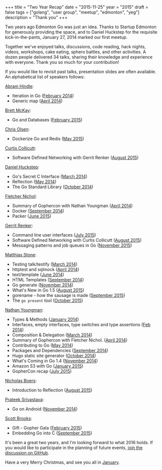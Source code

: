 +++
title = "Two Year Recap"
date = "2015-11-25"
year = "2015"
draft = false
tags = ["golang", "user group", "meetup", "edmonton", "yeg"]
description = "Thank you"
+++

Two years ago Edmonton Go was just an idea. Thanks to Startup Edmonton for generously providing the space, and to Daniel Huckstep for the requisite kick-in-the-pants, January 27, 2014 marked our first meetup.

Together we've enjoyed talks, discussions, code reading, hack nights, videos, workshops, cake eating, sphero battles, and other activities. A dozen people delivered 34 talks, sharing their knowledge and experience with everyone. Thank you so much for your contribution!

If you would like to revisit past talks, presentation slides are often available. An alphabetical list of speakers follows:

[Abram Hindle](https://github.com/abramhindle):

- Iteration in Go ([February 2014](/2014-02/))
- Generic map ([April 2014](/2014-04/))

[Brett McKay](https://github.com/mckayb24):

- Go and Databases ([February 2015](/2015-02/))

[Chris Olsen](https://github.com/chrisolsen):

- Dockerize Go and Redis ([May 2015](/2015-05/))

[Curtis Collicutt](https://github.com/ccollicutt):

- Software Defined Networking with Gerrit Renker ([August 2015](/2015-08/))

[Daniel Huckstep](https://github.com/darkhelmet):

- Go's Secret C Interface ([March 2014](/2014-03/))
- Reflection ([May 2014](/2014-05/))
- The Go Standard Library ([October 2014](/2014-10/))

[Fletcher Nichol](https://github.com/fnichol):

- Summary of Gophercon with Nathan Youngman ([April 2014](/2014-04/))
- Docker ([September 2014](/2014-09/))
- Packer ([June 2015](/2015-06/))

[Gerrit Renker](https://github.com/grrtrr):

- Command line user interfaces ([July 2015](/2015-07/))
- Software Defined Networking with Curtis Collicutt ([August 2015](/2015-08/))
- Messaging patterns and job queues in Go ([November 2015](/2015-11/))

[Matthias Stone](https://github.com/matthias-stone):

- Testing talk/testify ([March 2014](/2014-03/))
- httptest and sqlmock ([April 2014](/2014-04/))
- text/template ([June 2014](/2014-06/))
- HTML Templates ([September 2014](/2014-09/))
- Go generate ([November 2014](/2014-11/))
- What's New in Go 1.5 ([August 2015](/2015-08/))
- gorename - how the sausage is made ([September 2015](/2015-09/))
- The `go present` tool ([October 2015](/2015-10/))

[Nathan Youngman](https://github.com/nathany):

- Types & Methods ([January 2014](/2014-01/))
- Interfaces, empty interfaces, type switches and type assertions ([Feb 2014](/2014-02/))
- Composition & Delegation ([March 2014](/2014-03/))
- Summary of Gophercon with Fletcher Nichol. ([April 2014](/2014-04/))
- Contributing to Go ([May 2014](/2014-05/))
- Packages and Dependencies ([September 2014](/2014-09/))
- Hugo static site generator ([October 2014](/2014-10/))
- What's Coming in Go 1.4 ([November 2014](/2014-11/))
- Amazon S3 with Go ([January 2015](/2015-01/))
- GopherCon recap ([July 2015](/2015-07/))

[Nicholas Boers](https://github.com/boersn):

- Introduction to Reflection ([August 2015](/2015-08/))

[Prateek Srivastava](https://github.com/f2prateek):

- Go on Android ([November 2014](/2014-11/))

[Scott Brooks](https://github.com/scottbrooks):

- Gift - Gopher Gala ([February 2015](/2015-02/))
- Embedding Go into C ([September 2015](/2015-09/))

It's been a great two years, and I'm looking forward to what 2016 holds. If you would like to participate in the planning of future events, [join the discussion on GitHub](https://github.com/edmontongo/presentations/issues).

Have a very Merry Christmas, and see you all in [January](/2016-01/).
